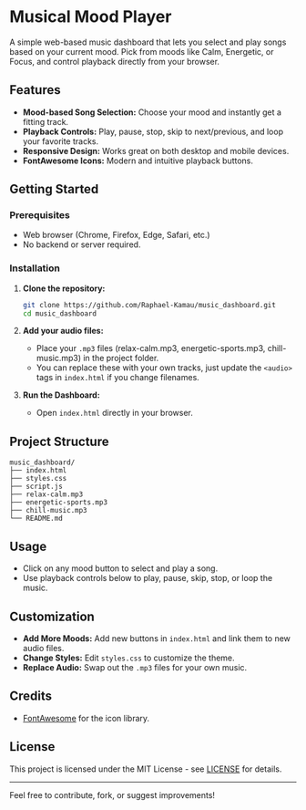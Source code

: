 # Musical Mood Player

A simple web-based music dashboard that lets you select and play songs based on your current mood. Pick from moods like Calm, Energetic, or Focus, and control playback directly from your browser.

## Features

- **Mood-based Song Selection:** Choose your mood and instantly get a fitting track.
- **Playback Controls:** Play, pause, stop, skip to next/previous, and loop your favorite tracks.
- **Responsive Design:** Works great on both desktop and mobile devices.
- **FontAwesome Icons:** Modern and intuitive playback buttons.

## Getting Started

### Prerequisites

- Web browser (Chrome, Firefox, Edge, Safari, etc.)
- No backend or server required.

### Installation

1. **Clone the repository:**
    ```bash
    git clone https://github.com/Raphael-Kamau/music_dashboard.git
    cd music_dashboard
    ```
2. **Add your audio files:**
   - Place your `.mp3` files (relax-calm.mp3, energetic-sports.mp3, chill-music.mp3) in the project folder. 
   - You can replace these with your own tracks, just update the `<audio>` tags in `index.html` if you change filenames.

3. **Run the Dashboard:**
   - Open `index.html` directly in your browser.

## Project Structure

```
music_dashboard/
├── index.html
├── styles.css
├── script.js
├── relax-calm.mp3
├── energetic-sports.mp3
├── chill-music.mp3
└── README.md
```

## Usage

- Click on any mood button to select and play a song.
- Use playback controls below to play, pause, skip, stop, or loop the music.

## Customization

- **Add More Moods:** Add new buttons in `index.html` and link them to new audio files.
- **Change Styles:** Edit `styles.css` to customize the theme.
- **Replace Audio:** Swap out the `.mp3` files for your own music.

## Credits

- [FontAwesome](https://fontawesome.com/) for the icon library.

## License

This project is licensed under the MIT License - see [LICENSE](LICENSE) for details.

---

Feel free to contribute, fork, or suggest improvements!
